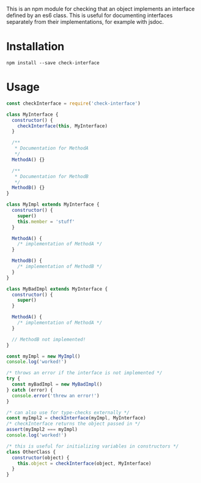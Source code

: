 This is an npm module for checking that an object implements an interface defined by an es6 class.
This is useful for documenting interfaces separately from their implementations, for example with jsdoc.

# Installation

`npm install --save check-interface`

# Usage

```javascript
const checkInterface = require('check-interface')

class MyInterface {
  constructor() {
    checkInterface(this, MyInterface)
  }

  /**
   * Documentation for MethodA
   */
  MethodA() {}

  /**
   * Documentation for MethodB
   */
  MethodB() {}
}

class MyImpl extends MyInterface {
  constructor() {
    super()
    this.member = 'stuff'
  }

  MethodA() {
    /* implementation of MethodA */
  }

  MethodB() {
    /* implementation of MethodB */
  }
}

class MyBadImpl extends MyInterface {
  constructor() {
    super()
  }

  MethodA() {
    /* implementation of MethodA */
  }

  // MethodB not implemented!
}

const myImpl = new MyImpl()
console.log('worked!')

/* throws an error if the interface is not implemented */
try {
  const myBadImpl = new MyBadImpl()
} catch (error) {
  console.error('threw an error!')
}

/* can also use for type-checks externally */
const myImpl2 = checkInterface(myImpl, MyInterface)
/* checkInterface returns the object passed in */
assert(myImpl2 === myImpl)
console.log('worked!')

/* this is useful for initializing variables in constructors */
class OtherClass {
  constructor(object) {
    this.object = checkInterface(object, MyInterface)
  }
}
```
